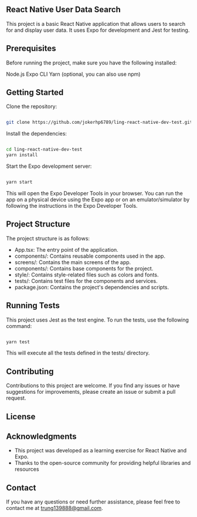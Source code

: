 ## React Native User Data Search

This project is a basic React Native application that allows users to search for and display user data. It uses Expo for development and Jest for testing.

## Prerequisites

Before running the project, make sure you have the following installed:

Node.js
Expo CLI
Yarn (optional, you can also use npm)

## Getting Started

Clone the repository:

```bash

git clone https://github.com/jokerhp6789/ling-react-native-dev-test.git

```

Install the dependencies:

```bash

cd ling-react-native-dev-test
yarn install

```

Start the Expo development server:

```bash

yarn start

```

This will open the Expo Developer Tools in your browser.
You can run the app on a physical device using the Expo app or on an emulator/simulator by following the instructions in the Expo Developer Tools.

## Project Structure

The project structure is as follows:

-   App.tsx: The entry point of the application.
-   components/: Contains reusable components used in the app.
-   screens/: Contains the main screens of the app.
-   components/: Contains base components for the project.
-   style/: Contains style-related files such as colors and fonts.
-   tests/: Contains test files for the components and services.
-   package.json: Contains the project's dependencies and scripts.

## Running Tests

This project uses Jest as the test engine. To run the tests, use the following command:

```bash

yarn test

```

This will execute all the tests defined in the tests/ directory.

## Contributing

Contributions to this project are welcome. If you find any issues or have suggestions for improvements, please create an issue or submit a pull request.

## License

## Acknowledgments

-   This project was developed as a learning exercise for React Native and Expo.
-   Thanks to the open-source community for providing helpful libraries and resources

## Contact

If you have any questions or need further assistance, please feel free to contact me at trung139888@gmail.com.
